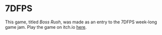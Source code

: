 # 7DFPS

This game, titled *Boss Rush*, was made as an entry to the 7DFPS week-long game jam. Play the game on itch.io [here](https://nipshot.itch.io/boss-rush).
